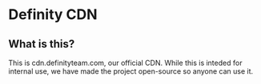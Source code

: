 # Definity CDN
## What is this?
This is cdn.definityteam.com, our official CDN. While this is inteded for internal use, we have made the project open-source so anyone can use it.

